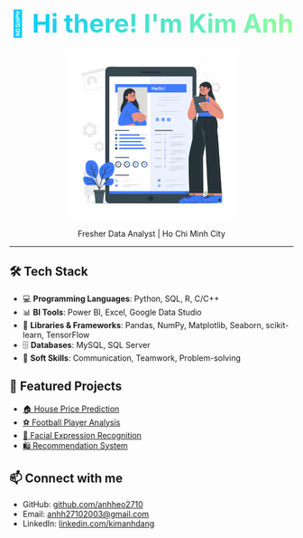 <h1 align="center">
  <span style="font-size:45px; font-weight:bold; background: linear-gradient(to right, #00C9FF, #92FE9D); -webkit-background-clip: text; color: transparent;">
    👋 Hi there! I'm Kim Anh
  </span>
</h1>
<p align="center">
  <img src="images/Online resume-cuate.png" width="300" alt="Football Dashboard Preview"/>
</p>
<p align="center">
Fresher Data Analyst | Ho Chi Minh City 
</p>

---
## 🛠️ Tech Stack

- 💻 **Programming Languages**: Python, SQL, R, C/C++
- 📊 **BI Tools**: Power BI, Excel, Google Data Studio
- 🧰 **Libraries & Frameworks**: Pandas, NumPy, Matplotlib, Seaborn, scikit-learn, TensorFlow
- 🗄️ **Databases**: MySQL, SQL Server
- 🧠 **Soft Skills**: Communication, Teamwork, Problem-solving

## 🚀 Featured Projects

- [🏠 House Price Prediction](https://github.com/anhheo2710/House-Price-Prediction)
- [⚽ Football Player Analysis](https://github.com/anhheo2710/portfolio/tree/main/FootballPlayer-Analysis)
- [🤖 Facial Expression Recognition](https://github.com/anhheo2710/portfolio/tree/main/Facial-Expression-Recognition)
- [🛍️ Recommendation System](https://github.com/anhheo2710/Recommendation-System-for-E-commerce)

## 📫 Connect with me
- GitHub: [github.com/anhheo2710](https://github.com/anhheo2710)
- Email: anhh27102003@gmail.com
- LinkedIn: [linkedin.com/kimanhdang](https://www.linkedin.com/in/kimanhdang2003/)
<!--
**anhheo2710/anhheo2710** is a ✨ _special_ ✨ repository because its `README.md` (this file) appears on your GitHub profile.

Here are some ideas to get you started:

- 🔭 I’m currently working on ...
- 🌱 I’m currently learning ...
- 👯 I’m looking to collaborate on ...
- 🤔 I’m looking for help with ...
- 💬 Ask me about ...
- 📫 How to reach me: ...
- 😄 Pronouns: ...
- ⚡ Fun fact: ...
-->
